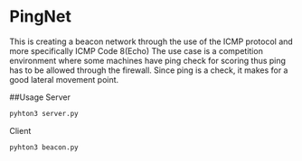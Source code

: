 # PingNet
This is creating a beacon network through the use of the ICMP protocol and more specifically ICMP Code 8(Echo)
The use case is a competition environment where some machines have ping check for scoring thus ping has to be allowed through the firewall.
Since ping is a check, it makes for a good lateral movement point.

##Usage
Server
```bash
pyhton3 server.py
```
Client
```bash
pyhton3 beacon.py
```